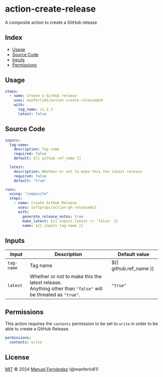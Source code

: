 # action-create-release

A composite action to create a GitHub release

## Index

* [Usage](#usage)
* [Source Code](#source-code)
* [Inputs](#inputs)
* [Permissions](#permissions)

## Usage

```yaml
steps:
  - name: Create a GitHub release
    uses: manferlo81/action-create-release@v0
    with:
      tag_name: v1.2.3
      latest: false
```

## Source Code

```yaml
inputs:
  tag-name:
    description: Tag name
    required: false
    default: ${{ github.ref_name }}

  latest:
    description: Whether or not to make this the latest release
    required: false
    default: "true"

runs:
  using: "composite"
  steps:
    - name: Create GitHub Release
      uses: softprops/action-gh-release@v2
      with:
        generate_release_notes: true
        make_latest: ${{ inputs.latest != 'false' }}
        name: ${{ inputs.tag-name }}
```

## Inputs

| Input       | Description                                    | Default value |
| ----------- | ---------------------------------------------- | ------------- |
| `tag-name`  | Tag name                                       | ${{ github.ref_name }} |
| `latest`    | Whether or not to make this the latest release.<br />Anything other than `"false"` will be threated as `"true"`. | `"true"`        |

## Permissions

This action requires the `contents` permission to be set to `write` in order to be able to create a GitHub Release.

```yaml
permissions:
  contents: write
```

## License

[MIT](./LICENSE) &copy; 2024 [Manuel Fernández](https://github.com/manferlo81) (@manferlo81)

